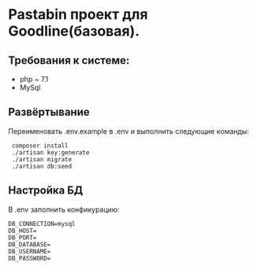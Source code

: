 # Pastabin проект для Goodline(базовая).
## Требования к системе:
- php ~ 7.1
- MySql

 ## Развёртывание
 Переименовать .env.example в .env и выполнить следующие команды:
 ```
  composer install
  ./artisan key:generate
  ./artisan migrate
  ./artisan db:seed
```
## Настройка БД
В .env заполнить конфикурацию:
```
DB_CONNECTION=mysql
DB_HOST=
DB_PORT=
DB_DATABASE=
DB_USERNAME=
DB_PASSWORD=
```
